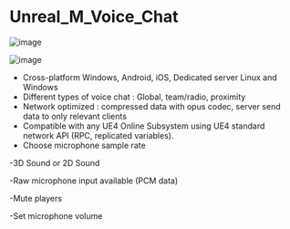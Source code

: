 # Unreal_M_Voice_Chat
![image](https://user-images.githubusercontent.com/89033750/178846497-c67e4659-7016-4bda-9c50-0b25863a3431.png)

![image](https://user-images.githubusercontent.com/89033750/178846551-857d8fa7-b449-48c1-b863-6e58a16d4fac.png)

- Cross-platform Windows, Android, iOS, Dedicated server Linux and Windows
- Different types of voice chat : Global, team/radio, proximity
- Network optimized : compressed data with opus codec, server send data to only relevant clients
- Compatible with any UE4 Online Subsystem using UE4 standard network API (RPC, replicated variables).
- Choose microphone sample rate

-3D Sound or 2D Sound

-Raw microphone input available (PCM data)

-Mute players

-Set microphone volume
